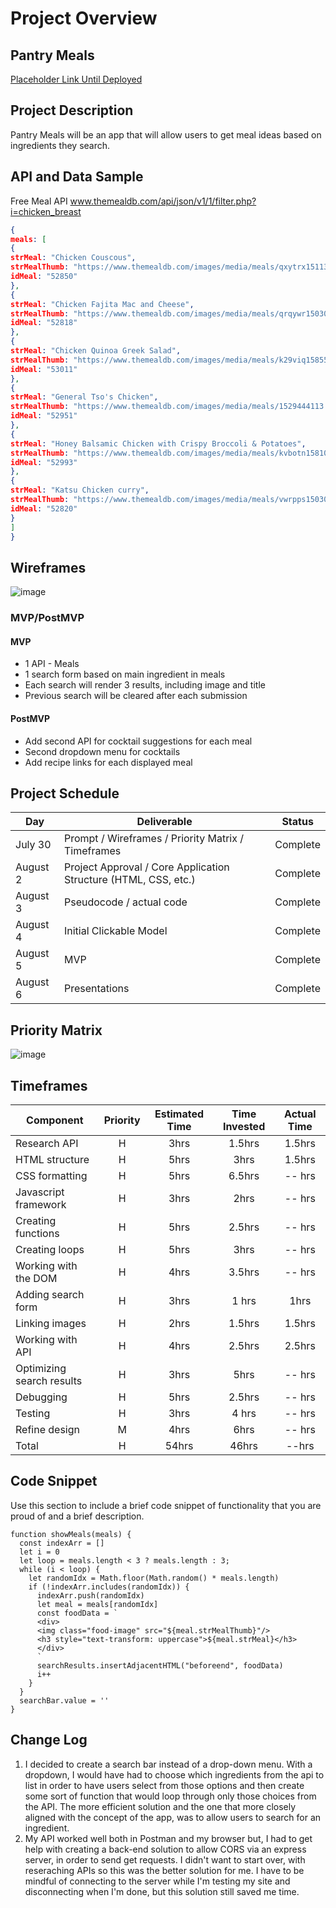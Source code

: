 # Project Overview

## Pantry Meals

[Placeholder Link Until Deployed ](https://git.generalassemb.ly/niaemani/css-responsive-design-lesson.com)

## Project Description

Pantry Meals will be an app that will allow users to get meal ideas based on ingredients they search.

## API and Data Sample

Free Meal API www.themealdb.com/api/json/v1/1/filter.php?i=chicken_breast

```json
{
meals: [
{
strMeal: "Chicken Couscous",
strMealThumb: "https://www.themealdb.com/images/media/meals/qxytrx1511304021.jpg",
idMeal: "52850"
},
{
strMeal: "Chicken Fajita Mac and Cheese",
strMealThumb: "https://www.themealdb.com/images/media/meals/qrqywr1503066605.jpg",
idMeal: "52818"
},
{
strMeal: "Chicken Quinoa Greek Salad",
strMealThumb: "https://www.themealdb.com/images/media/meals/k29viq1585565980.jpg",
idMeal: "53011"
},
{
strMeal: "General Tso's Chicken",
strMealThumb: "https://www.themealdb.com/images/media/meals/1529444113.jpg",
idMeal: "52951"
},
{
strMeal: "Honey Balsamic Chicken with Crispy Broccoli & Potatoes",
strMealThumb: "https://www.themealdb.com/images/media/meals/kvbotn1581012881.jpg",
idMeal: "52993"
},
{
strMeal: "Katsu Chicken curry",
strMealThumb: "https://www.themealdb.com/images/media/meals/vwrpps1503068729.jpg",
idMeal: "52820"
}
]
}
```

## Wireframes

![image](https://user-images.githubusercontent.com/83891591/127872378-fa58ac42-6daa-44c1-9d25-3f7b453648d4.png)


### MVP/PostMVP 

#### MVP 

- 1 API - Meals
- 1 search form based on main ingredient in meals
- Each search will render 3 results, including image and title
- Previous search will be cleared after each submission


#### PostMVP  

- Add second API for cocktail suggestions for each meal
- Second dropdown menu for cocktails
- Add recipe links for each displayed meal


## Project Schedule


|  Day | Deliverable | Status
|---|---| ---|
|July 30| Prompt / Wireframes / Priority Matrix / Timeframes | Complete
|August 2| Project Approval / Core Application Structure (HTML, CSS, etc.) | Complete
|August 3| Pseudocode / actual code | Complete
|August 4| Initial Clickable Model  | Complete
|August 5| MVP | Complete
|August 6| Presentations | Complete

## Priority Matrix

![image](https://user-images.githubusercontent.com/83891591/127861779-29d2611e-5cde-4b25-81bf-1bc9ce8e1e47.png)


## Timeframes

| Component | Priority | Estimated Time | Time Invested | Actual Time |
| --- | :---: |  :---: | :---: | :---: |
| Research API | H | 3hrs| 1.5hrs | 1.5hrs |
| HTML structure | H | 5hrs| 3hrs | 1.5hrs |
| CSS formatting | H | 5hrs| 6.5hrs | -- hrs |
| Javascript framework | H | 3hrs| 2hrs | -- hrs |
| Creating functions | H | 5hrs| 2.5hrs | -- hrs |
| Creating loops | H | 5hrs| 3hrs | -- hrs |
| Working with the DOM | H | 4hrs| 3.5hrs | -- hrs |
| Adding search form | H | 3hrs| 1 hrs | 1hrs |
| Linking images | H | 2hrs| 1.5hrs | 1.5hrs |
| Working with API | H | 4hrs| 2.5hrs | 2.5hrs |
| Optimizing search results | H | 3hrs| 5hrs | -- hrs |
| Debugging | H | 5hrs| 2.5hrs | -- hrs |
| Testing| H | 3hrs| 4 hrs | -- hrs |
| Refine design | M | 4hrs| 6hrs | -- hrs |
| Total | H | 54hrs| 46hrs | --hrs |

## Code Snippet

Use this section to include a brief code snippet of functionality that you are proud of and a brief description.  

```
function showMeals(meals) {
  const indexArr = []
  let i = 0
  let loop = meals.length < 3 ? meals.length : 3;
  while (i < loop) {
    let randomIdx = Math.floor(Math.random() * meals.length)
    if (!indexArr.includes(randomIdx)) {
      indexArr.push(randomIdx)
      let meal = meals[randomIdx]
      const foodData = `
      <div>
      <img class="food-image" src="${meal.strMealThumb}"/>
      <h3 style="text-transform: uppercase">${meal.strMeal}</h3>
      </div>
      `
      searchResults.insertAdjacentHTML("beforeend", foodData)
      i++
    }
  }
  searchBar.value = ''
}
```

## Change Log
 1. I decided to create a search bar instead of a drop-down menu. With a dropdown, I would have had to choose which ingredients from the api to list in order to have users select from those options and then create some sort of function that would loop through only those choices from the API. The more efficient solution and the one that more closely aligned with the concept of the app, was to allow users to search for an ingredient.
 2. My API worked well both in Postman and my browser but, I had to get help with creating a back-end solution to allow CORS via an express server, in order to send get requests. I didn't want to start over, with reseraching APIs so this was the better solution for me. I have to be mindful of connecting to the server while I'm testing my site and disconnecting when I'm done, but this solution still saved me time.
